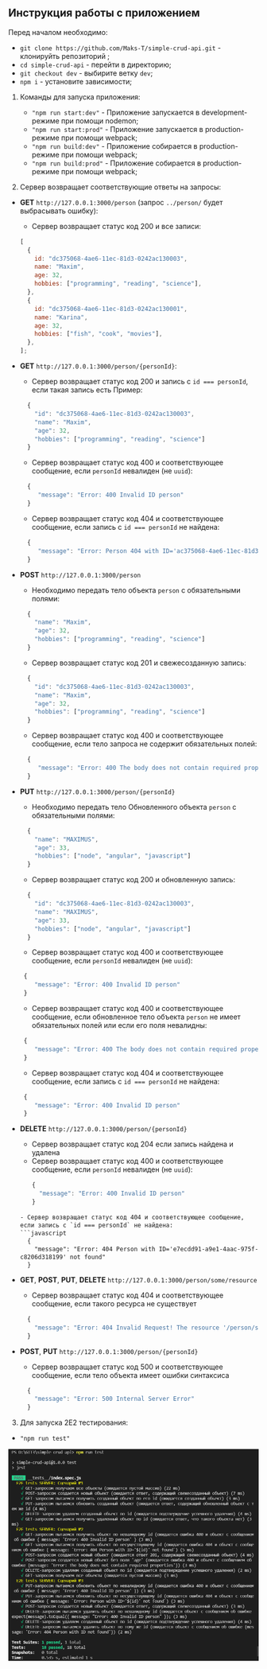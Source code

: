 ## Инструкция работы с приложением

Перед началом необходимо:

- `git clone https://github.com/Maks-T/simple-crud-api.git` - клонируйть репозиторий ;
- `cd simple-crud-api` - перейти в директорию;
- `git checkout dev` - выбирите ветку `dev`;
- `npm i` - установите зависимости;

1. Команды для запуска приложения:

   - `"npm run start:dev"` - Приложение запускается в development-режиме при помощи nodemon;
   - `"npm run start:prod"` - Приложение запускается в production-режиме при помощи webpack;
   - `"npm run build:dev"` - Приложение собирается в production-режиме при помощи webpack;
   - `"npm run build:prod"` - Приложение собирается в production-режиме при помощи webpack;

2. Сервер возвращает соответствующие ответы на запросы:

- **GET** `http://127.0.0.1:3000/person` (запрос `../person/` будет выбрасывать ошибку):
  - Сервер возвращает статус код 200 и все записи:
  ```javascript
  [
    {
      id: "dc375068-4ae6-11ec-81d3-0242ac130003",
      name: "Maxim",
      age: 32,
      hobbies: ["programming", "reading", "science"],
    },
    {
      id: "dc375068-4ae6-11ec-81d3-0242ac130001",
      name: "Karina",
      age: 32,
      hobbies: ["fish", "cook", "movies"],
    },
  ];
  ```
- **GET** `http://127.0.0.1:3000/person/{personId}`:

  - Сервер возвращает статус код 200 и запись с `id === personId`, если такая запись есть
    Пример:

  ```javascript
    {
      "id": "dc375068-4ae6-11ec-81d3-0242ac130003",
      "name": "Maxim",
      "age": 32,
      "hobbies": ["programming", "reading", "science"]
    }
  ```

  - Сервер возвращает статус код 400 и соответствующее сообщение, если `personId` невалиден (не `uuid`):

  ```javascript
    {
       "message": "Error: 400 Invalid ID person"
    }
  ```

  - Сервер возвращает статус код 404 и соответствующее сообщение, если запись с `id === personId` не найдена:

  ```javascript
    {
       "message": "Error: Person 404 with ID='ac375068-4ae6-11ec-81d3-0242ac130002' not found"
    }
  ```

- **POST** `http://127.0.0.1:3000/person`

  - Необходимо передать тело объекта `person` с обязательными полями:

  ```javascript
    {
      "name": "Maxim",
      "age": 32,
      "hobbies": ["programming", "reading", "science"]
    }
  ```

  - Сервер возвращает статус код 201 и свежесозданную запись:

  ```javascript
    {
      "id": "dc375068-4ae6-11ec-81d3-0242ac130003",
      "name": "Maxim",
      "age": 32,
      "hobbies": ["programming", "reading", "science"]
    }
  ```

  - Сервер возвращает статус код 400 и соответствующее сообщение, если тело запроса не содержит обязательных полей:

  ```javascript
    {
       "message": "Error: 400 The body does not contain required properties"
    }
  ```

- **PUT** `http://127.0.0.1:3000/person/{personId}`

  - Необходимо передать тело Обновленного объекта `person` с обязательными полями:

  ```javascript
    {
      "name": "MAXIMUS",
      "age": 33,
      "hobbies": ["node", "angular", "javascript"]
    }
  ```

  - Сервер возвращает статус код 200 и обновленную запись:

  ```javascript
    {
      "id": "dc375068-4ae6-11ec-81d3-0242ac130003",
      "name": "MAXIMUS",
      "age": 33,
      "hobbies": ["node", "angular", "javascript"]
    }
  ```

  - Сервер возвращает статус код 400 и соответствующее сообщение, если `personId` невалиден (не `uuid`):

  ```javascript
   {
      "message": "Error: 400 Invalid ID person"
   }
  ```

  - Сервер возвращает статус код 400 и соответствующее сообщение, если обновленное тело объекта `person` не имеет обязательных полей или если его поля невалидны:

  ```javascript
   {
      "message": "Error: 400 The body does not contain required properties"
   }
  ```

  - Сервер возвращает статус код 404 и соответствующее сообщение, если запись с `id === personId` не найдена:

  ```javascript
   {
      "message": "Error: 400 Invalid ID person"
   }
  ```

- **DELETE** `http://127.0.0.1:3000/person/{personId}`

  - Сервер возвращает статус код 204 если запись найдена и удалена
  - Сервер возвращает статус код 400 и соответствующее сообщение, если `personId` невалиден (не `uuid`):
    ```javascript
    {
      "message": "Error: 400 Invalid ID person"
    }
    ```

  ````
  - Сервер возвращает статус код 404 и соответствующее сообщение, если запись с `id === personId` не найдена:
  ```javascript
    {
      "message": "Error: 404 Person with ID='e7ecdd91-a9e1-4aac-975f-c8206d318199' not found"
    }
  ````

- **GET**, **POST**, **PUT**, **DELETE** `http://127.0.0.1:3000/person/some/resource`

  - Сервер возвращает статус код 404 и соответствующее сообщение, если такого ресурса не существует

  ```javascript
    {
      "message": "Error: 404 Invalid Request! The resource '/person/some/resource'  does not exist"
    }
  ```

- **POST**, **PUT** `http://127.0.0.1:3000/person/{personId}`
  - Сервер возвращает статус код 500 и соответствующее сообщение, если тело объекта имеет ошибки синтаксиса
  ```javascript
    {
      "message": "Error: 500 Internal Server Error"
    }
  ```

3. Для запуска 2E2 тестирования:

- `"npm run test"`

![test-task3](test_CRUD.PNG)
